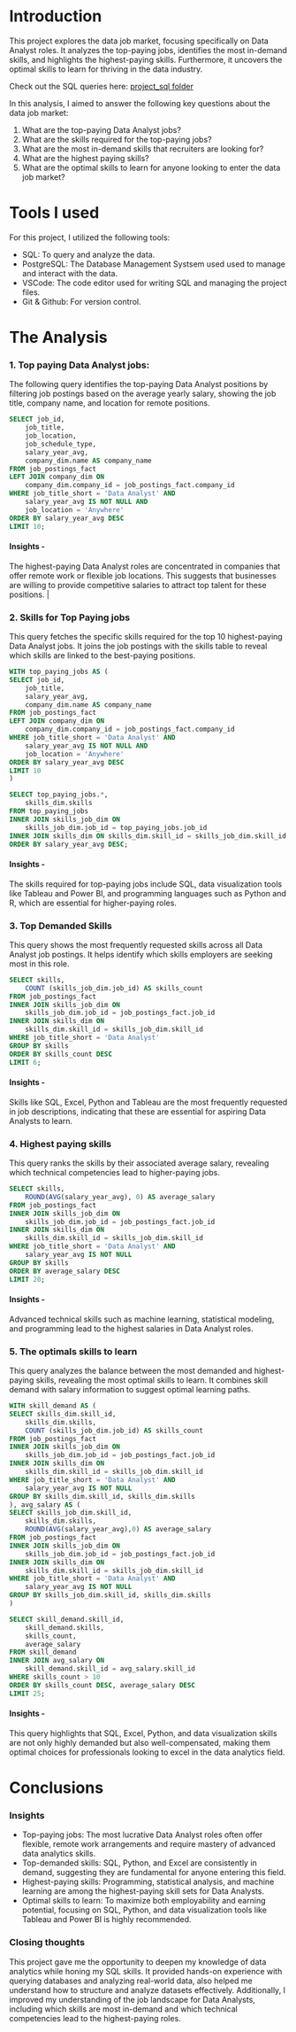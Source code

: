 # Introduction
This project explores the data job market, focusing specifically on Data Analyst roles. It analyzes the top-paying jobs, identifies the most in-demand skills, and highlights the highest-paying skills. Furthermore, it uncovers the optimal skills to learn for thriving in the data industry.

Check out the SQL queries here: [project_sql folder](/project_sql/)

 In this analysis, I aimed to answer the following key questions about the data job market:
 1. What are the top-paying Data Analyst jobs?
 2. What are the skills required for the top-paying jobs?
 3. What are the most in-demand skills that recruiters are looking for?
 4. What are the highest paying skills?
 5. What are the optimal skills to learn for anyone looking to enter the data job market?  

# Tools I used
For this project, I utilized the following tools:
- SQL: To query and analyze the data.
- PostgreSQL: The Database Management Systsem used used to manage and interact with the data.
- VSCode: The code editor used for writing SQL and managing the project files.
- Git & Github: For version control.

# The Analysis
### 1. Top paying Data Analyst jobs:
The following query identifies the top-paying Data Analyst positions by filtering job postings based on the average yearly salary, showing the job title, company name, and location for remote positions.

```sql
SELECT job_id,
    job_title,
    job_location,
    job_schedule_type,
    salary_year_avg,
    company_dim.name AS company_name
FROM job_postings_fact
LEFT JOIN company_dim ON
    company_dim.company_id = job_postings_fact.company_id
WHERE job_title_short = 'Data Analyst' AND 
    salary_year_avg IS NOT NULL AND
    job_location = 'Anywhere'
ORDER BY salary_year_avg DESC
LIMIT 10;
```
#### Insights - 
The highest-paying Data Analyst roles are concentrated in companies that offer remote work or flexible job locations. This suggests that businesses are willing to provide competitive salaries to attract top talent for these positions. |

### 2. Skills for Top Paying jobs
This query fetches the specific skills required for the top 10 highest-paying Data Analyst jobs. It joins the job postings with the skills table to reveal which skills are linked to the best-paying positions.

```sql
WITH top_paying_jobs AS (
SELECT job_id,
    job_title,
    salary_year_avg,
    company_dim.name AS company_name
FROM job_postings_fact
LEFT JOIN company_dim ON
    company_dim.company_id = job_postings_fact.company_id
WHERE job_title_short = 'Data Analyst' AND 
    salary_year_avg IS NOT NULL AND
    job_location = 'Anywhere'
ORDER BY salary_year_avg DESC
LIMIT 10
)

SELECT top_paying_jobs.*,
    skills_dim.skills
FROM top_paying_jobs
INNER JOIN skills_job_dim ON 
    skills_job_dim.job_id = top_paying_jobs.job_id
INNER JOIN skills_dim ON skills_dim.skill_id = skills_job_dim.skill_id
ORDER BY salary_year_avg DESC;
```
#### Insights - 
The skills required for top-paying jobs include SQL, data visualization tools like Tableau and Power BI, and programming languages such as Python and R, which are essential for higher-paying roles.

### 3. Top Demanded Skills
This query shows the most frequently requested skills across all Data Analyst job postings. It helps identify which skills employers are seeking most in this role.

```sql
SELECT skills,
    COUNT (skills_job_dim.job_id) AS skills_count
FROM job_postings_fact
INNER JOIN skills_job_dim ON 
    skills_job_dim.job_id = job_postings_fact.job_id
INNER JOIN skills_dim ON 
    skills_dim.skill_id = skills_job_dim.skill_id
WHERE job_title_short = 'Data Analyst'
GROUP BY skills
ORDER BY skills_count DESC
LIMIT 6;
```
#### Insights - 
Skills like SQL, Excel, Python and Tableau are the most frequently requested in job descriptions, indicating that these are essential for aspiring Data Analysts to learn.

### 4. Highest paying skills
This query ranks the skills by their associated average salary, revealing which technical competencies lead to higher-paying jobs.

```sql
SELECT skills,
    ROUND(AVG(salary_year_avg), 0) AS average_salary
FROM job_postings_fact
INNER JOIN skills_job_dim ON 
    skills_job_dim.job_id = job_postings_fact.job_id
INNER JOIN skills_dim ON 
    skills_dim.skill_id = skills_job_dim.skill_id
WHERE job_title_short = 'Data Analyst' AND
    salary_year_avg IS NOT NULL
GROUP BY skills
ORDER BY average_salary DESC
LIMIT 20;
```
#### Insights -
Advanced technical skills such as machine learning, statistical modeling, and programming lead to the highest salaries in Data Analyst roles. 

### 5. The optimals skills to learn
This query analyzes the balance between the most demanded and highest-paying skills, revealing the most optimal skills to learn. It combines skill demand with salary information to suggest optimal learning paths.

```sql
WITH skill_demand AS (
SELECT skills_dim.skill_id,
    skills_dim.skills,
    COUNT (skills_job_dim.job_id) AS skills_count
FROM job_postings_fact
INNER JOIN skills_job_dim ON 
    skills_job_dim.job_id = job_postings_fact.job_id
INNER JOIN skills_dim ON 
    skills_dim.skill_id = skills_job_dim.skill_id
WHERE job_title_short = 'Data Analyst' AND
    salary_year_avg IS NOT NULL
GROUP BY skills_dim.skill_id, skills_dim.skills
), avg_salary AS (
SELECT skills_job_dim.skill_id,
    skills_dim.skills,
    ROUND(AVG(salary_year_avg),0) AS average_salary
FROM job_postings_fact
INNER JOIN skills_job_dim ON 
    skills_job_dim.job_id = job_postings_fact.job_id
INNER JOIN skills_dim ON 
    skills_dim.skill_id = skills_job_dim.skill_id
WHERE job_title_short = 'Data Analyst' AND
    salary_year_avg IS NOT NULL
GROUP BY skills_job_dim.skill_id, skills_dim.skills
)

SELECT skill_demand.skill_id,
    skill_demand.skills,
    skills_count,
    average_salary
FROM skill_demand
INNER JOIN avg_salary ON
    skill_demand.skill_id = avg_salary.skill_id
WHERE skills_count > 10
ORDER BY skills_count DESC, average_salary DESC
LIMIT 25;
```
#### Insights - 
This query highlights that SQL, Excel, Python, and data visualization skills are not only highly demanded but also well-compensated, making them optimal choices for professionals looking to excel in the data analytics field.

# Conclusions
### Insights 
 - Top-paying jobs: The most lucrative Data Analyst roles often offer flexible, remote work arrangements and require mastery of advanced data analytics skills.
 - Top-demanded skills: SQL, Python, and Excel are consistently in demand, suggesting they are fundamental for anyone entering this field.
 - Highest-paying skills: Programming, statistical analysis, and machine learning are among the highest-paying skill sets for Data Analysts.
 - Optimal skills to learn: To maximize both employability and earning potential, focusing on SQL, Python, and data visualization tools like Tableau and Power BI is highly recommended.

### Closing thoughts 
This project gave me the opportunity to deepen my knowledge of data analytics while honing my SQL skills. It provided hands-on experience with querying databases and analyzing real-world data, also helped me understand how to structure and analyze datasets effectively. Additionally, I improved my understanding of the job landscape for Data Analysts, including which skills are most in-demand and which technical competencies lead to the highest-paying roles.